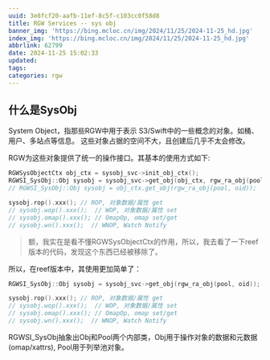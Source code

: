 ```yaml
---
uuid: 3e8fcf20-aafb-11ef-8c5f-c103cc0f58d8
title: RGW Services -- sys obj
banner_img: 'https://bing.mcloc.cn/img/2024/11/25/2024-11-25_hd.jpg'
index_img: 'https://bing.mcloc.cn/img/2024/11/25/2024-11-25_hd.jpg'
abbrlink: 62799
date: 2024-11-25 15:02:33
updated:
tags: 
categories: rgw
---
```


## 什么是SysObj

System Object，指那些RGW中用于表示 S3/Swift中的一些概念的对象。如桶、用户、多站点等信息。
这些对象占据的空间不大，且创建后几乎不太会修改。

RGW为这些对象提供了统一的操作接口。其基本的使用方式如下:
```C++
RGWSysObjectCtx obj_ctx = sysobj_svc->init_obj_ctx();
RGWSI_SysObj::Obj sysobj = sysobj_svc->get_obj(obj_ctx, rgw_ra_obj(pool, oid));
// RGWSI_SysObj::Obj sysobj = obj_ctx.get_obj(rgw_ra_obj(pool, oid));

sysobj.rop().xxx(); // ROP, 对象数据/属性 get
// sysobj.wop().xxx();  // WOP, 对象数据/属性 set
// sysobj.omap().xxx(); // OmapOp, omap set/get
// sysobj.wn().xxx();  // WNOP, Watch Notify
```

> 额，我实在是看不懂RGWSysObjectCtx的作用，所以，我去看了一下reef版本的代码，发现这个东西已经被移除了。

所以，在reef版本中，其使用更加简单了：
```c++
RGWSI_SysObj::Obj sysobj = sysobj_svc->get_obj(rgw_ra_obj(pool, oid));

sysobj.rop().xxx(); // ROP, 对象数据/属性 get
// sysobj.wop().xxx();  // WOP, 对象数据/属性 set
// sysobj.omap().xxx(); // OmapOp, omap set/get
// sysobj.wn().xxx();  // WNOP, Watch Notify
```


RGWSI_SysObj抽象出Obj和Pool两个内部类，Obj用于操作对象的数据和元数据(omap/xattrs), Pool用于列举池对象。